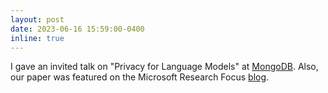 ```yaml
---
layout: post
date: 2023-06-16 15:59:00-0400
inline: true
---
```


I gave an invited talk on "Privacy for Language Models" at [MongoDB](https://www.mongodb.com). Also, our paper 
was featured on the Microsoft Research Focus [blog](https://www.microsoft.com/en-us/research/blog/research-focus-week-of-june-5-2023/).
